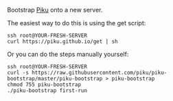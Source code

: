 Bootstrap [Piku](https://github.com/piku/piku) onto a new server.

The easiest way to do this is using the get script:

```
ssh root@YOUR-FRESH-SERVER
curl https://piku.github.io/get | sh
```

Or you can do the steps manually yourself:

```
ssh root@YOUR-FRESH-SERVER
curl -s https://raw.githubusercontent.com/piku/piku-bootstrap/master/piku-bootstrap > piku-bootstrap
chmod 755 piku-bootstrap
./piku-bootstrap first-run
```
